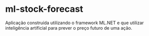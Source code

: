 # ml-stock-forecast
Aplicação construída utilizando o framework ML.NET e que utilizar inteligência artificial para prever o preço futuro de uma ação.
